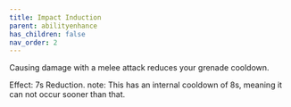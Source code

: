 ```yaml
---
title: Impact Induction
parent: abilityenhance
has_children: false
nav_order: 2
---
```


Causing damage with a melee attack reduces your grenade cooldown.

Effect: 7s Reduction.
  note: This has an internal cooldown of 8s, meaning it can not occur sooner than that.
